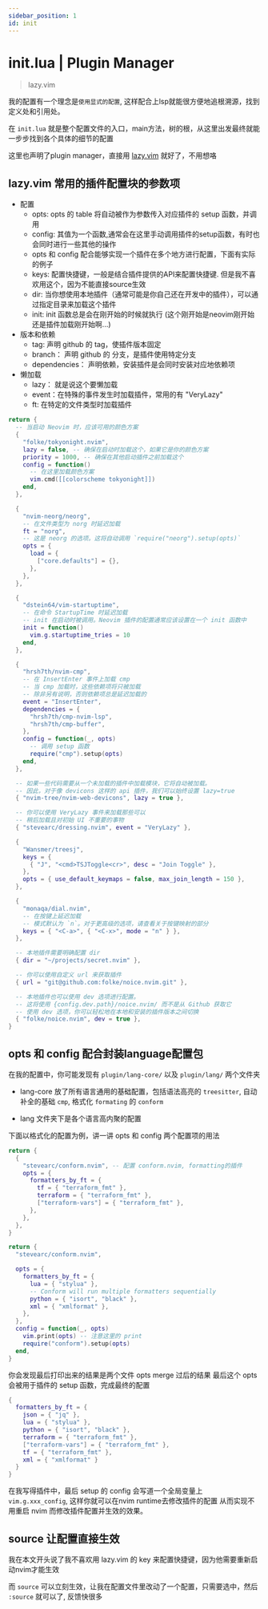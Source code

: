 ```yaml
---
sidebar_position: 1
id: init
---
```


# init.lua | Plugin Manager
> lazy.vim 

我的配置有一个理念是`使用显式的配置`, 这样配合上lsp就能很方便地追根溯源，找到定义处和引用处。

在 `init.lua` 就是整个配置文件的入口，main方法，树的根，从这里出发最终就能一步步找到各个具体的细节的配置

这里也声明了plugin manager，直接用 [lazy.vim](https://www.lazyvim.org/) 就好了，不用想咯

## lazy.vim 常用的插件配置块的参数项

- 配置
    - opts: opts 的 table 将自动被作为参数传入对应插件的 setup 函数，并调用
    - config: 其值为一个函数,通常会在这里手动调用插件的setup函数，有时也会同时进行一些其他的操作
    - opts 和 config 配合能够实现一个插件在多个地方进行配置，下面有实际的例子
    - keys: 配置快捷键，一般是结合插件提供的API来配置快捷键. 但是我不喜欢用这个，因为不能直接source生效
    - dir: 当你想使用本地插件（通常可能是你自己还在开发中的插件），可以通过指定目录来加载这个插件
    - init: init 函数总是会在刚开始的时候就执行 (这个刚开始是neovim刚开始还是插件加载刚开始啊...)
- 版本和依赖
    - tag: 声明 github 的 tag，使插件版本固定
    - branch： 声明 github 的 分支，是插件使用特定分支
    - dependencies： 声明依赖，安装插件是会同时安装对应地依赖项
- 懒加载
    - lazy： 就是说这个要懒加载
    - event：在特殊的事件发生时加载插件，常用的有 "VeryLazy"
    - ft: 在特定的文件类型时加载插件

```lua
return {
  -- 当启动 Neovim 时，应该可用的颜色方案
  {
    "folke/tokyonight.nvim",
    lazy = false, -- 确保在启动时加载这个，如果它是你的颜色方案
    priority = 1000, -- 确保在其他启动插件之前加载这个
    config = function()
      -- 在这里加载颜色方案
      vim.cmd([[colorscheme tokyonight]])
    end,
  },

  {
    "nvim-neorg/neorg",
    -- 在文件类型为 norg 时延迟加载
    ft = "norg",
    -- 这是 neorg 的选项。这将自动调用 `require("neorg").setup(opts)`
    opts = {
      load = {
        ["core.defaults"] = {},
      },
    },
  },

  {
    "dstein64/vim-startuptime",
    -- 在命令 StartupTime 时延迟加载
    -- init 在启动时被调用。Neovim 插件的配置通常应该设置在一个 init 函数中
    init = function()
      vim.g.startuptime_tries = 10
    end,
  },

  {
    "hrsh7th/nvim-cmp",
    -- 在 InsertEnter 事件上加载 cmp
    -- 当 cmp 加载时，这些依赖项将只被加载
    -- 除非另有说明，否则依赖项总是延迟加载的
    event = "InsertEnter",
    dependencies = {
      "hrsh7th/cmp-nvim-lsp",
      "hrsh7th/cmp-buffer",
    },
    config = function(_, opts)
      -- 调用 setup 函数
      require("cmp").setup(opts)
    end,
  },

  -- 如果一些代码需要从一个未加载的插件中加载模块，它将自动被加载。
  -- 因此，对于像 devicons 这样的 api 插件，我们可以始终设置 lazy=true
  { "nvim-tree/nvim-web-devicons", lazy = true },

  -- 你可以使用 VeryLazy 事件来加载那些可以
  -- 稍后加载且对初始 UI 不重要的事物
  { "stevearc/dressing.nvim", event = "VeryLazy" },

  {
    "Wansmer/treesj",
    keys = {
      { "J", "<cmd>TSJToggle<cr>", desc = "Join Toggle" },
    },
    opts = { use_default_keymaps = false, max_join_length = 150 },
  },

  {
    "monaqa/dial.nvim",
    -- 在按键上延迟加载
    -- 模式默认为 `n`。对于更高级的选项，请查看关于按键映射的部分
    keys = { "<C-a>", { "<C-x>", mode = "n" } },
  },

  -- 本地插件需要明确配置 dir
  { dir = "~/projects/secret.nvim" },

  -- 你可以使用自定义 url 来获取插件
  { url = "git@github.com:folke/noice.nvim.git" },

  -- 本地插件也可以使用 dev 选项进行配置。
  -- 这将使用 {config.dev.path}/noice.nvim/ 而不是从 Github 获取它
  -- 使用 dev 选项，你可以轻松地在本地和安装的插件版本之间切换
  { "folke/noice.nvim", dev = true },
}
```

## opts 和 config 配合封装language配置包

在我的配置中，你可能发现有 `plugin/lang-core/` 以及 `plugin/lang/` 两个文件夹

- lang-core 放了所有语言通用的基础配置，包括语法高亮的 `treesitter`, 自动补全的基础 `cmp`, 格式化 `formating` 的 `conform`

- lang 文件夹下是各个语言高内聚的配置

下面以格式化的配置为例，讲一讲 opts 和 config 两个配置项的用法

```lua title="plugin/lang/terraform.lua"
return {
  {
    "stevearc/conform.nvim", -- 配置 conform.nvim, formatting的插件
    opts = {
      formatters_by_ft = {
        tf = { "terraform_fmt" },
        terraform = { "terraform_fmt" },
        ["terraform-vars"] = { "terraform_fmt" },
      },
    },
  },
}
```

```lua title="plugin/lang-core/formatting.lua"
return {
  "stevearc/conform.nvim",

  opts = {
    formatters_by_ft = {
      lua = { "stylua" },
      -- Conform will run multiple formatters sequentially
      python = { "isort", "black" },
      xml = { "xmlformat" },
    },
  },
  config = function(_, opts)
    vim.print(opts) -- 注意这里的 print
    require("conform").setup(opts)
  end,
}
```

你会发现最后打印出来的结果是两个文件 opts merge 过后的结果
最后这个 opts 会被用于插件的 setup 函数，完成最终的配置

```lua title="output"
{
  formatters_by_ft = {
    json = { "jq" },
    lua = { "stylua" },
    python = { "isort", "black" },
    terraform = { "terraform_fmt" },
    ["terraform-vars"] = { "terraform_fmt" },
    tf = { "terraform_fmt" },
    xml = { "xmlformat" }
  }
}
```

在我写得插件中，最后 setup 的 config 会写道一个全局变量上 `vim.g.xxx_config`, 这样你就可以在nvim runtime去修改插件的配置
从而实现不用重启 nvim 而修改插件配置并生效的效果。

## source 让配置直接生效

我在本文开头说了我不喜欢用 lazy.vim 的 key 来配置快捷键，因为他需要重新启动nvim才能生效

而 `source` 可以立刻生效，让我在配置文件里改动了一个配置，只需要选中，然后 `:source` 就可以了, 反馈快很多

